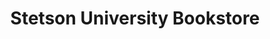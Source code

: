 ---
title: "Stetson University Bookstore"
url: /deland/stetson-university-bookstore/
shop: Bücher
---